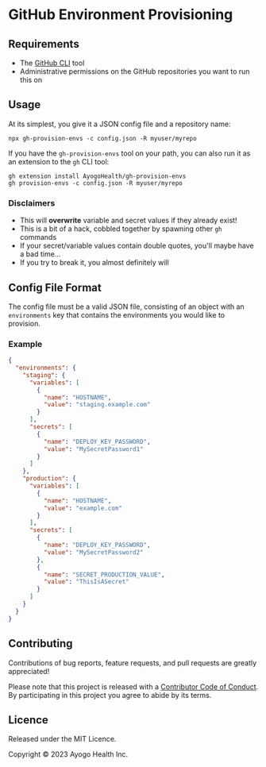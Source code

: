 # GitHub Environment Provisioning

## Requirements

* The [GitHub CLI](https://cli.github.com/) tool
* Administrative permissions on the GitHub repositories you want to run this on

## Usage

At its simplest, you give it a JSON config file and a repository name:

```
npx gh-provision-envs -c config.json -R myuser/myrepo
```

If you have the `gh-provision-envs` tool on your path, you can also run it as an extension to the `gh` CLI tool:

```
gh extension install AyogoHealth/gh-provision-envs
gh provision-envs -c config.json -R myuser/myrepo
```

### Disclaimers

* This will **overwrite** variable and secret values if they already exist!
* This is a bit of a hack, cobbled together by spawning other `gh` commands
* If your secret/variable values contain double quotes, you'll maybe have a bad time...
* If you try to break it, you almost definitely will

## Config File Format

The config file must be a valid JSON file, consisting of an object with an `environments` key that contains the environments you would like to provision.

### Example

```json
{
  "environments": {
    "staging": {
      "variables": [
        {
          "name": "HOSTNAME",
          "value": "staging.example.com"
        }
      ],
      "secrets": [
        {
          "name": "DEPLOY_KEY_PASSWORD",
          "value": "MySecretPassword1"
        }
      ]
    },
    "production": {
      "variables": [
        {
          "name": "HOSTNAME",
          "value": "example.com"
        }
      ],
      "secrets": [
        {
          "name": "DEPLOY_KEY_PASSWORD",
          "value": "MySecretPassword2"
        },
        {
          "name": "SECRET_PRODUCTION_VALUE",
          "value": "ThisIsASecret"
        }
      ]
    }
  }
}
```

## Contributing

Contributions of bug reports, feature requests, and pull requests are greatly
appreciated!

Please note that this project is released with a [Contributor Code of
Conduct](https://github.com/AyogoHealth/gh-provision-envs/blob/main/CODE_OF_CONDUCT.md).
By participating in this project you agree to abide by its terms.


## Licence

Released under the MIT Licence.

Copyright © 2023 Ayogo Health Inc.
